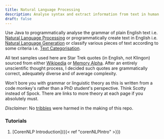```yaml
---
title: Natural Language Processing
description: Analyse syntax and extract information from text in human languages with Java
draft: false
---
```


Use Java to programmatically analyse the grammar of plain English text
i.e. [Natural Language Processing](https://en.wikipedia.org/wiki/Natural_language_processing) or programmatically create
text in English i.e. [Natural Language Generation](https://en.wikipedia.org/wiki/Natural-language_generation) or
classify various pieces of text according to some criteria
i.e. [Text Categorisation](https://en.wikipedia.org/wiki/Text_categorisation).

All text samples used here are Star Trek quotes (in English, not Klingon) sourced from
either [Wikipedia](https://en.wikipedia.org/wiki/Star_Trek)
or [Memory Alpha](http://memory-alpha.wikia.com/wiki/Portal:Main). After an entirely unscientific thought process, I
decided such quotes are grammatically correct, adequately diverse and of average complexity.

Won't bore you with grammar or linguistic theory as this is written from a code monkey's rather than a PhD student's
perspective. Think Scotty instead of Spock. There are links to more theory at each page if you absolutely must.

*Disclaimer*: No [tribbles](https://en.wikipedia.org/wiki/Tribble) were harmed in the making of this repo.

### Tutorials

1. [CorenNLP Introduction]({{< ref "corenNLPIntro" >}})
